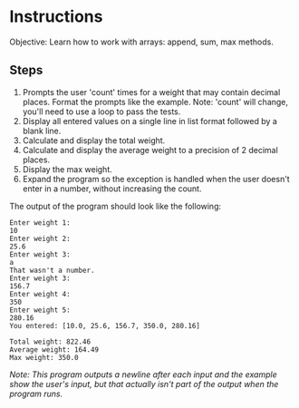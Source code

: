 # Instructions
Objective: Learn how to work with arrays: append, sum, max methods.

## Steps
1. Prompts the user 'count' times for a weight that may contain decimal places. Format the prompts like the example. Note: 'count' will change, you'll need to use a loop to pass the tests.
2. Display all entered values on a single line in list format followed by a blank line.
3. Calculate and display the total weight.
4. Calculate and display the average weight to a precision of 2 decimal places.
5. Display the max weight.
6. Expand the program so the exception is handled when the user doesn't enter in a number, without increasing the count.


The output of the program should look like the following:
```
Enter weight 1:
10
Enter weight 2:
25.6
Enter weight 3:
a
That wasn't a number.
Enter weight 3:
156.7
Enter weight 4:
350
Enter weight 5:
280.16
You entered: [10.0, 25.6, 156.7, 350.0, 280.16]

Total weight: 822.46
Average weight: 164.49
Max weight: 350.0
```
*Note: This program outputs a newline after each input and the example show the user's input, but that actually isn't part of the output when the program runs.*
